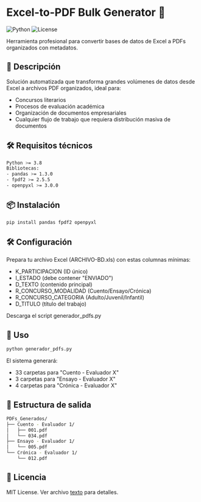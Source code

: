 # Excel-to-PDF Bulk Generator 🚀

![Python](https://img.shields.io/badge/Python-3.8%2B-blue)
![License](https://img.shields.io/badge/License-MIT-green)

Herramienta profesional para convertir bases de datos de Excel a PDFs organizados con metadatos.

## 📝 Descripción
Solución automatizada que transforma grandes volúmenes de datos desde Excel a archivos PDF organizados, ideal para:

- Concursos literarios
- Procesos de evaluación académica
- Organización de documentos empresariales
- Cualquier flujo de trabajo que requiera distribución masiva de documentos

## 🛠 Requisitos técnicos
```bash
Python >= 3.8
Bibliotecas:
- pandas >= 1.3.0
- fpdf2 >= 2.5.5
- openpyxl >= 3.0.0
```

## 📦 Instalación
```bash
pip install pandas fpdf2 openpyxl
```
## 🛠 Configuración
Prepara tu archivo Excel (ARCHIVO-BD.xls) con estas columnas mínimas:

- K_PARTICIPACION (ID único)
- I_ESTADO (debe contener "ENVIADO")
- D_TEXTO (contenido principal)
- R_CONCURSO_MODALIDAD (Cuento/Ensayo/Crónica)
- R_CONCURSO_CATEGORIA (Adulto/Juvenil/Infantil)
- D_TITULO (título del trabajo)

Descarga el script generador_pdfs.py

##  🚀 Uso
```bash
python generador_pdfs.py
```

El sistema generará:

- 33 carpetas para "Cuento - Evaluador X"
- 3 carpetas para "Ensayo - Evaluador X"
- 4 carpetas para "Crónica - Evaluador X"

##  📂 Estructura de salida
```bash
PDFs_Generados/
├── Cuento - Evaluador 1/
│   ├── 001.pdf
│   └── 034.pdf
├── Ensayo - Evaluador 1/
│   └── 005.pdf
└── Crónica - Evaluador 1/
    └── 012.pdf
```

##  📜 Licencia
MIT License. Ver archivo [texto](LICENSE) para detalles.
